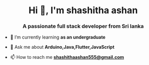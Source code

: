 <h1 align="center">Hi 👋, I'm shashitha ashan</h1>
<h3 align="center">A passionate full stack developer from Sri lanka</h3>

- 🌱 I’m currently learning **as an undergraduate**

- 💬 Ask me about **Arduino,Java,Flutter,JavaScript**

- 📫 How to reach me **shashithaashan555@gmail.com**


